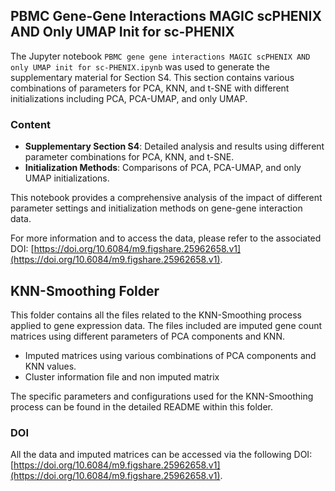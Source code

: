 

## PBMC Gene-Gene Interactions MAGIC scPHENIX AND Only UMAP Init for sc-PHENIX

The Jupyter notebook `PBMC gene gene interactions MAGIC scPHENIX AND only UMAP init for sc-PHENIX.ipynb` was used to generate the supplementary material for Section S4. This section contains various combinations of parameters for PCA, KNN, and t-SNE with different initializations including PCA, PCA-UMAP, and only UMAP.

### Content

- **Supplementary Section S4**: Detailed analysis and results using different parameter combinations for PCA, KNN, and t-SNE.
- **Initialization Methods**: Comparisons of PCA, PCA-UMAP, and only UMAP initializations.

This notebook provides a comprehensive analysis of the impact of different parameter settings and initialization methods on gene-gene interaction data.

For more information and to access the data, please refer to the associated DOI: [https://doi.org/10.6084/m9.figshare.25962658.v1](https://doi.org/10.6084/m9.figshare.25962658.v1).


## KNN-Smoothing Folder

This folder contains all the files related to the KNN-Smoothing process applied to gene expression data. The files included are imputed gene count matrices using different parameters of PCA components and KNN.

- Imputed matrices using various combinations of PCA components and KNN values.
- Cluster information file and non imputed matrix

The specific parameters and configurations used for the KNN-Smoothing process can be found in the detailed README within this folder.

### DOI

All the data and imputed matrices can be accessed via the following DOI: [https://doi.org/10.6084/m9.figshare.25962658.v1](https://doi.org/10.6084/m9.figshare.25962658.v1).
